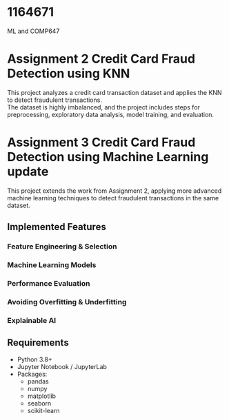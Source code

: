 # 1164671
ML and COMP647

# Assignment 2 Credit Card Fraud Detection using KNN

This project analyzes a credit card transaction dataset and applies the KNN to detect fraudulent transactions.  
The dataset is highly imbalanced, and the project includes steps for preprocessing, exploratory data analysis, model training, and evaluation.



# Assignment 3 Credit Card Fraud Detection using Machine Learning update

This project extends the work from Assignment 2, applying more advanced machine learning techniques to detect fraudulent transactions in the same dataset.

## Implemented Features

### Feature Engineering & Selection
### Machine Learning Models
### Performance Evaluation
### Avoiding Overfitting & Underfitting
### Explainable AI



## Requirements

- Python 3.8+
- Jupyter Notebook / JupyterLab
- Packages:
  - pandas
  - numpy
  - matplotlib
  - seaborn
  - scikit-learn